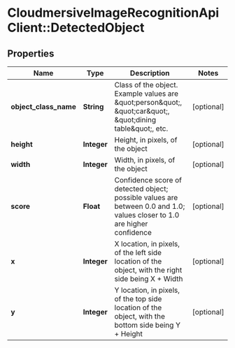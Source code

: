 # CloudmersiveImageRecognitionApiClient::DetectedObject

## Properties
Name | Type | Description | Notes
------------ | ------------- | ------------- | -------------
**object_class_name** | **String** | Class of the object.  Example values are \&quot;person\&quot;, \&quot;car\&quot;, \&quot;dining table\&quot;, etc. | [optional] 
**height** | **Integer** | Height, in pixels, of the object | [optional] 
**width** | **Integer** | Width, in pixels, of the object | [optional] 
**score** | **Float** | Confidence score of detected object; possible values are between 0.0 and 1.0; values closer to 1.0 are higher confidence | [optional] 
**x** | **Integer** | X location, in pixels, of the left side location of the object, with the right side being X + Width | [optional] 
**y** | **Integer** | Y location, in pixels, of the top side location of the object, with the bottom side being Y + Height | [optional] 


